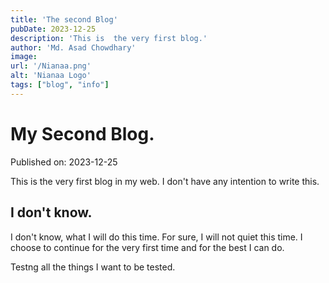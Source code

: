 ```yaml
---
title: 'The second Blog'
pubDate: 2023-12-25
description: 'This is  the very first blog.'
author: 'Md. Asad Chowdhary'
image: 
url: '/Nianaa.png'
alt: 'Nianaa Logo'
tags: ["blog", "info"]
---
```


# My  Second Blog. 
Published on: 2023-12-25

This is the very  first blog in my web. I   don't have  any  intention to write this.  

## I  don't know. 

I don't  know,  what I will  do this time. For sure, I will  not quiet this time. 
 I  choose to continue for the very first time and for the best I can do. 


Testng all the  things I want to be tested. 